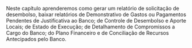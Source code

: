 Neste capítulo aprenderemos como gerar um relatório de solicitação de desembolso, baixar relatórios de Demonstrativo de Gastos ou Pagamentos Pendentes de Justificativa ao Banco; de Controle de Desembolso e Aporte Locais; de Estado de Execução; de Detalhamento de Compromissos a Cargo do Banco; do Plano Financeiro e de Conciliação de Recursos Antecipados pelo Banco.